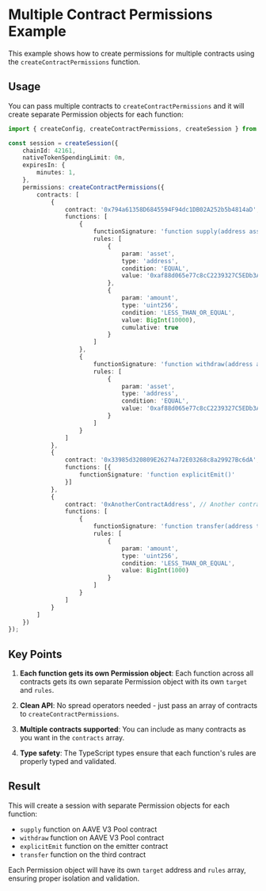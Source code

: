 # Multiple Contract Permissions Example

This example shows how to create permissions for multiple contracts using the `createContractPermissions` function.

## Usage

You can pass multiple contracts to `createContractPermissions` and it will create separate Permission objects for each function:

```typescript
import { createConfig, createContractPermissions, createSession } from "@0xsequence/connect";

const session = createSession({
    chainId: 42161,
    nativeTokenSpendingLimit: 0n,
    expiresIn: {
        minutes: 1,
    },
    permissions: createContractPermissions({
        contracts: [
            {
                contract: '0x794a61358D6845594F94dc1DB02A252b5b4814aD', // AAVE V3 Pool
                functions: [
                    {
                        functionSignature: 'function supply(address asset, uint256 amount, address onBehalfOf, uint16 referralCode)',
                        rules: [
                            {
                                param: 'asset',
                                type: 'address',
                                condition: 'EQUAL',
                                value: '0xaf88d065e77c8cC2239327C5EDb3A432268e5831'
                            },
                            {
                                param: 'amount',
                                type: 'uint256',
                                condition: 'LESS_THAN_OR_EQUAL',
                                value: BigInt(10000),
                                cumulative: true
                            }
                        ]
                    },
                    {
                        functionSignature: 'function withdraw(address asset, uint256 amount, address to)',
                        rules: [
                            {
                                param: 'asset',
                                type: 'address',
                                condition: 'EQUAL',
                                value: '0xaf88d065e77c8cC2239327C5EDb3A432268e5831'
                            }
                        ]
                    }
                ]
            },
            {
                contract: '0x33985d320809E26274a72E03268c8a29927Bc6dA', // Emitter contract
                functions: [{
                    functionSignature: 'function explicitEmit()'
                }]
            },
            {
                contract: '0xAnotherContractAddress', // Another contract
                functions: [
                    {
                        functionSignature: 'function transfer(address to, uint256 amount)',
                        rules: [
                            {
                                param: 'amount',
                                type: 'uint256',
                                condition: 'LESS_THAN_OR_EQUAL',
                                value: BigInt(1000)
                            }
                        ]
                    }
                ]
            }
        ]
    })
});
```

## Key Points

1. **Each function gets its own Permission object**: Each function across all contracts gets its own separate Permission object with its own `target` and `rules`.

2. **Clean API**: No spread operators needed - just pass an array of contracts to `createContractPermissions`.

3. **Multiple contracts supported**: You can include as many contracts as you want in the `contracts` array.

4. **Type safety**: The TypeScript types ensure that each function's rules are properly typed and validated.

## Result

This will create a session with separate Permission objects for each function:
- `supply` function on AAVE V3 Pool contract
- `withdraw` function on AAVE V3 Pool contract  
- `explicitEmit` function on the emitter contract
- `transfer` function on the third contract

Each Permission object will have its own `target` address and `rules` array, ensuring proper isolation and validation.
